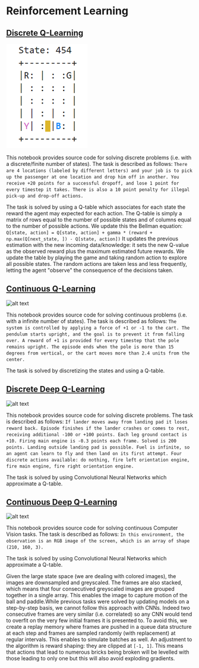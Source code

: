 # Reinforcement Learning

## [Discrete Q-Learning](https://github.com/Fournierp/rl/blob/main/Discrete%20QL.ipynb)

![alt text](https://github.com/Fournierp/rl/blob/main/logs/Taxi-v3/env.png)

This notebook provides source code for solving discrete problems (i.e. with a discrete/finite number of states). The task is described as follows: ```There are 4 locations (labeled by different letters) and your job is to pick up the passenger at one location and drop him off in another. You receive +20 points for a successful dropoff, and lose 1 point for every timestep it takes. There is also a 10 point penalty for illegal pick-up and drop-off actions.```

The task is solved by using a Q-table which associates for each state the reward the agent may expected for each action. The Q-table is simply a matrix of rows equal to the number of possible states and of columns equal to the number of possible actions. We update this the Bellman equation:
``` Q[state, action] = Q[state, action] + gamma * (reward + np.max(Q[next_state, ]) - Q[state, action])```
It updates the previous estimation with the new incoming data/knowledge: it sets the new Q-value as the observed reward plus the maximum estimated future rewards. We update the table by playing the game and taking random action to explore all possible states. The random actions are taken less and less frequently, letting the agent "observe" the consequence of the decisions taken.

## [Continuous Q-Learning](https://github.com/Fournierp/rl/blob/main/Continuous%20QL.ipynb)

![alt text](https://github.com/Fournierp/rl/blob/main/logs/Cartpole-v0/env.png)

This notebook provides source code for solving continuous problems (i.e. with a infinite number of states). The task is described as follows: ```The system is controlled by applying a force of +1 or -1 to the cart. The pendulum starts upright, and the goal is to prevent it from falling over. A reward of +1 is provided for every timestep that the pole remains upright. The episode ends when the pole is more than 15 degrees from vertical, or the cart moves more than 2.4 units from the center.```

The task is solved by discretizing the states and using a Q-table.

## [Discrete Deep Q-Learning](https://github.com/Fournierp/rl/blob/main/Lunar%20Landing.ipynb)

![alt text](https://github.com/Fournierp/rl/blob/main/logs/LunarLander-v2/env.png)

This notebook provides source code for solving discrete problems. The task is described as follows: ```If lander moves away from landing pad it loses reward back. Episode finishes if the lander crashes or comes to rest, receiving additional -100 or +100 points. Each leg ground contact is +10. Firing main engine is -0.3 points each frame. Solved is 200 points. Landing outside landing pad is possible. Fuel is infinite, so an agent can learn to fly and then land on its first attempt. Four discrete actions available: do nothing, fire left orientation engine, fire main engine, fire right orientation engine.```

The task is solved by using Convolutional Neural Networks which approximate a Q-table.

## [Continuous Deep Q-Learning](https://github.com/Fournierp/rl/blob/main/DQN.ipynb)

![alt text](https://github.com/Fournierp/rl/blob/main/logs/BreakoutNoFrameskip-v4/env.jpeg)

This notebook provides source code for solving continuous Computer Vision tasks. The task is described as follows: ```In this environment, the observation is an RGB image of the screen, which is an array of shape (210, 160, 3).```

The task is solved by using Convolutional Neural Networks which approximate a Q-table. 

Given the large state space (we are dealing with colored images), the images are downsampled and greyscaled. The frames are also stacked, which means that four consecutived greyscaled images are grouped together in a single array. This enables the image to capture motion of the ball and paddle.While previous tasks were solved by updating models on a step-by-step basis, we cannot follow this approach with CNNs. Indeed two consecutive frames are very similar (i.e. correlated) so any CNN would tend to overfit on the very few initial frames it is presented to. To avoid this, we create a replay memory where frames are pushed in a queue data structure at each step and frames are sampled randomly (with replacement) at regular intervals. This enables to simulate batches as well. An adjustment to the algorithm is reward shaping: they are clipped at ```[-1, 1]```. This means that actions that lead to numerous bricks being broken will be levelled with those leading to only one but this will also avoid exploding gradients. 
